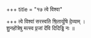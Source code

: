 +++
title = "१७ त्वे विश्वा"

+++
त्वे विश्वा॑ सरस्वति श्रि॒तायूं॑षि दे॒व्याम् ।  
शु॒नहो॑त्रेषु मत्स्व प्र॒जां दे॑वि दिदिड्ढि नः ॥